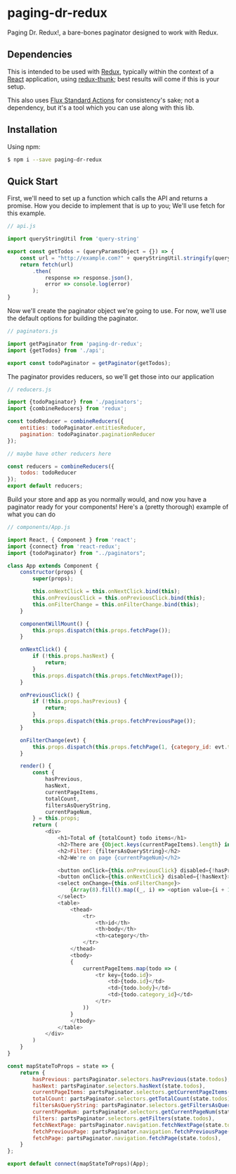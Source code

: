 # paging-dr-redux
Paging Dr. Redux!, a bare-bones paginator designed to work with Redux.

## Dependencies
This is intended to be used with [Redux](https://redux.js.org/), typically within the context of a
[React](https://reactjs.org/) application, using [redux-thunk](https://github.com/reduxjs/redux-thunk); best results
will come if this is your setup.

This also uses [Flux Standard Actions](https://github.com/redux-utilities/flux-standard-action) for consistency's sake;
not a dependency, but it's a tool which you can use along with this lib.

## Installation
Using npm:
```bash
$ npm i --save paging-dr-redux
```

## Quick Start
First, we'll need to set up a function which calls the API and returns a promise. How you decide to implement that is
up to you; We'll use fetch for this example.
```javascript
// api.js

import queryStringUtil from 'query-string'

export const getTodos = (queryParamsObject = {}) => {
    const url = "http://example.com?" + queryStringUtil.stringify(queryParamsObject);
    return fetch(url)
        .then(
            response => response.json(),
            error => console.log(error)
        );
}
```

Now we'll create the paginator object we're going to use. For now, we'll use the default options for building the
paginator.
```javascript
// paginators.js

import getPaginator from 'paging-dr-redux';
import {getTodos} from './api';

export const todoPaginator = getPaginator(getTodos); 
```

The paginator provides reducers, so we'll get those into our application
```javascript
// reducers.js

import {todoPaginator} from './paginators';
import {combineReducers} from 'redux';

const todoReducer = combineReducers({
    entities: todoPaginator.entitiesReducer,
    pagination: todoPaginator.paginationReducer
});

// maybe have other reducers here

const reducers = combineReducers({
    todos: todoReducer
});
export default reducers;
```

Build your store and app as you normally would, and now you have a paginator ready for your components! Here's a (pretty
thorough) example of what you can do
```javascript
// components/App.js

import React, { Component } from 'react';
import {connect} from 'react-redux';
import {todoPaginator} from "../paginators";

class App extends Component {
    constructor(props) {
        super(props);

        this.onNextClick = this.onNextClick.bind(this);
        this.onPreviousClick = this.onPreviousClick.bind(this);
        this.onFilterChange = this.onFilterChange.bind(this);
    }

    componentWillMount() {
        this.props.dispatch(this.props.fetchPage());
    }

    onNextClick() {
        if (!this.props.hasNext) {
            return;
        }
        this.props.dispatch(this.props.fetchNextPage());
    }

    onPreviousClick() {
        if (!this.props.hasPrevious) {
            return;
        }
        this.props.dispatch(this.props.fetchPreviousPage());
    }

    onFilterChange(evt) {
        this.props.dispatch(this.props.fetchPage(1, {category_id: evt.target.value}));
    }

    render() {
        const {
            hasPrevious,
            hasNext,
            currentPageItems,
            totalCount,
            filtersAsQueryString,
            currentPageNum,
        } = this.props;
        return (
            <div>
                <h1>Total of {totalCount} todo items</h1>
                <h2>There are {Object.keys(currentPageItems).length} in this list</h2>
                <h2>Filter: {filtersAsQueryString}</h2>
                <h2>We're on page {currentPageNum}</h2>

                <button onClick={this.onPreviousClick} disabled={!hasPrevious}>Previous</button>
                <button onClick={this.onNextClick} disabled={!hasNext}>Next</button>
                <select onChange={this.onFilterChange}>
                    {Array(8).fill().map((_, i) => <option value={i + 1} key={'s' + i}>{i + 1}</option>)}
                </select>
                <table>
                    <thead>
                        <tr>
                            <th>id</th>
                            <th>body</th>
                            <th>category</th>
                        </tr>
                    </thead>
                    <tbody>
                    {
                        currentPageItems.map(todo => (
                            <tr key={todo.id}>
                                <td>{todo.id}</td>
                                <td>{todo.body}</td>
                                <td>{todo.category_id}</td>
                            </tr>
                        ))
                    }
                    </tbody>
                </table>
            </div>
        )
    }
}

const mapStateToProps = state => {
    return {
        hasPrevious: partsPaginator.selectors.hasPrevious(state.todos),
        hasNext: partsPaginator.selectors.hasNext(state.todos),
        currentPageItems: partsPaginator.selectors.getCurrentPageItems(state.todos),
        totalCount: partsPaginator.selectors.getTotalCount(state.todos),
        filtersAsQueryString: partsPaginator.selectors.getFiltersAsQueryString(state.todos),
        currentPageNum: partsPaginator.selectors.getCurrentPageNum(state.todos),
        filters: partsPaginator.selectors.getFilters(state.todos),
        fetchNextPage: partsPaginator.navigation.fetchNextPage(state.todos),
        fetchPreviousPage: partsPaginator.navigation.fetchPreviousPage(state.todos),
        fetchPage: partsPaginator.navigation.fetchPage(state.todos),
    }
};

export default connect(mapStateToProps)(App);

```
